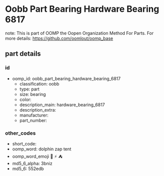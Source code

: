 # Oobb Part Bearing Hardware Bearing 6817  

note: This is part of OOMP the Oopen Organization Method For Parts. For more details: https://github.com/oomlout/oomp_base

##  part details





### id
* oomp_id: oobb_part_bearing_hardware_bearing_6817
  * classification: oobb
  * type: part
  * size: bearing
  * color: 
  * description_main: hardware_bearing_6817
  * description_extra: 
  * manufacturer: 
  * part_number: 

### other_codes
* short_code: 
* oomp_word: dolphin zap tent
* oomp_word_emoji :dolphin: :zap: :tent:
* md5_6_alpha: 3bniz
* md5_6: 552edb